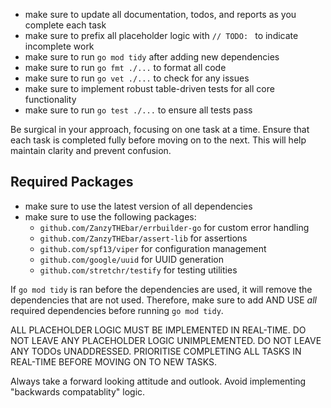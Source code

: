 - make sure to update all documentation, todos, and reports as you complete each task
- make sure to prefix all placeholder logic with `// TODO: ` to indicate incomplete work
- make sure to run `go mod tidy` after adding new dependencies
- make sure to run `go fmt ./...` to format all code
- make sure to run `go vet ./...` to check for any issues
- make sure to implement robust table-driven tests for all core functionality
- make sure to run `go test ./...` to ensure all tests pass

Be surgical in your approach, focusing on one task at a time. Ensure that each task is completed fully before moving on to the next. This will help maintain clarity and prevent confusion.

## Required Packages

- make sure to use the latest version of all dependencies
- make sure to use the following packages:
  - `github.com/ZanzyTHEbar/errbuilder-go` for custom error handling
  - `github.com/ZanzyTHEbar/assert-lib` for assertions
  - `github.com/spf13/viper` for configuration management
  - `github.com/google/uuid` for UUID generation
  - `github.com/stretchr/testify` for testing utilities

If `go mod tidy` is ran before the dependencies are used, it will remove the dependencies that are not used. Therefore, make sure to add AND USE _all_ required dependencies before running `go mod tidy`.

ALL PLACEHOLDER LOGIC MUST BE IMPLEMENTED IN REAL-TIME. DO NOT LEAVE ANY PLACEHOLDER LOGIC UNIMPLEMENTED. DO NOT LEAVE ANY TODOs UNADDRESSED. PRIORITISE COMPLETING ALL TASKS IN REAL-TIME BEFORE MOVING ON TO NEW TASKS.

Always take a forward looking attitude and outlook. Avoid implementing "backwards compatablity" logic. 
